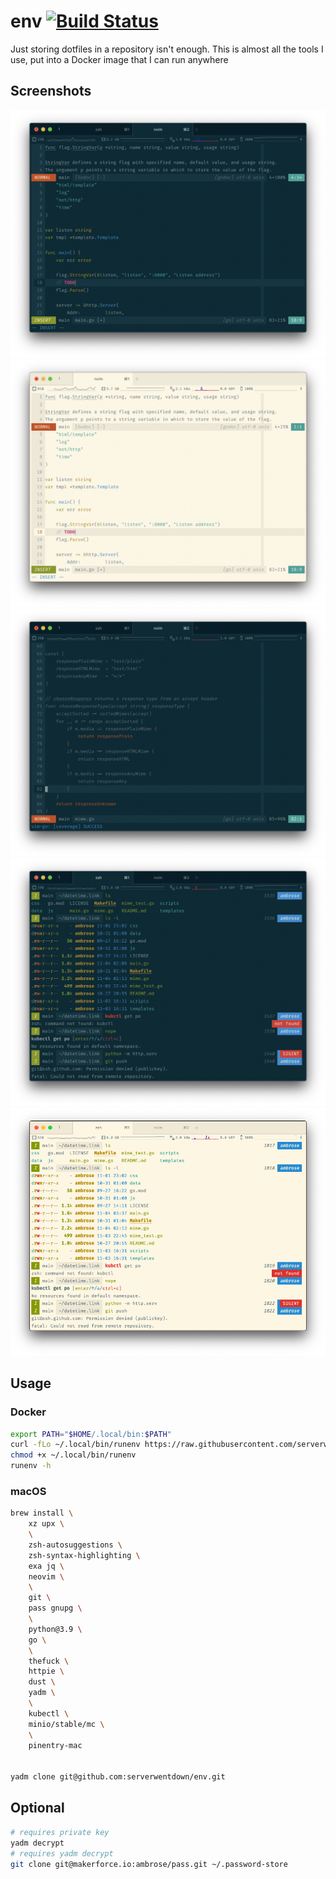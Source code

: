 
# env [![Build Status](https://ci.makerforce.io/api/badges/ambrose/env/status.svg)](https://ci.makerforce.io/ambrose/env)

Just storing dotfiles in a repository isn't enough. This is almost all the tools I use, put into a Docker image that I can run anywhere

## Screenshots

![](../.local/screenshots/iterm1.png)
![](../.local/screenshots/iterm1-light.png)
![](../.local/screenshots/iterm2.png)
![](../.local/screenshots/iterm3.png)
![](../.local/screenshots/iterm3-light.png)

## Usage

### Docker

```sh
export PATH="$HOME/.local/bin:$PATH"
curl -fLo ~/.local/bin/runenv https://raw.githubusercontent.com/serverwentdown/env/master/.local/bin/runenv
chmod +x ~/.local/bin/runenv
runenv -h
```

### macOS

```sh
brew install \
	xz upx \
	\
	zsh-autosuggestions \
	zsh-syntax-highlighting \
	exa jq \
	neovim \
	\
	git \
	pass gnupg \
	\
	python@3.9 \
	go \
	\
	thefuck \
	httpie \
	dust \
	yadm \
	\
	kubectl \
	minio/stable/mc \
	\
	pinentry-mac


yadm clone git@github.com:serverwentdown/env.git
```

## Optional

```sh
# requires private key
yadm decrypt
# requires yadm decrypt
git clone git@makerforce.io:ambrose/pass.git ~/.password-store
```
